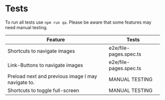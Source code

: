 # Tests

To run all tests use `npm run qa`. Please be aware that some features may need manual testing.

| Feature                                                    | Tests                        |
|------------------------------------------------------------|------------------------------|
| Shortcuts to navigate images                               | e2e/file-pages.spec.ts       |
| Link-Buttons to navigate images                            | e2e/file-pages.spec.ts       |
| Preload next and previous image I may navigate to.         | MANUAL TESTING               |
| Shortcuts to toggle full-screen                            | MANUAL TESTING               |
